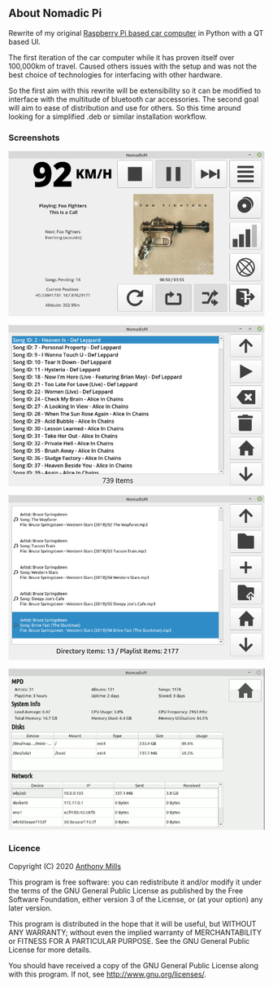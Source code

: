 ## About Nomadic Pi

Rewrite of my original [Raspberry Pi based car computer](https://github.com/anthony-mills/raspberrypi-carputer) in Python with a QT based UI. 

The first iteration of the car computer while it has proven itself over 100,000km of travel. Caused others issues with the setup and was not the best choice of technologies for interfacing with other hardware.

So the first aim with this rewrite will be extensibility so it can be modified to interface with the multitude of bluetooth car accessories. The second goal will aim to ease of distribution and use for others. So this time around looking for a simplified .deb or similar installation workflow.

### Screenshots

![Playing Music](/screenshots/1.png?raw=true "Playing music with no GPS fix")

![Playlist Management](/screenshots/2.png?raw=true "Managing the current playlist")

![MPD File Management](/screenshots/3.png?raw=true "Viewing files in the MPD store")

![Nomadic System Stats](/screenshots/4.png?raw=true "Stats related to the system")

### Licence

Copyright (C) 2020 [Anthony Mills](http://www.anthony-mills.com)

This program is free software: you can redistribute it and/or modify
it under the terms of the GNU General Public License as published by
the Free Software Foundation, either version 3 of the License, or
(at your option) any later version.

This program is distributed in the hope that it will be useful,
but WITHOUT ANY WARRANTY; without even the implied warranty of
MERCHANTABILITY or FITNESS FOR A PARTICULAR PURPOSE.  See the
GNU General Public License for more details.

You should have received a copy of the GNU General Public License
along with this program.  If not, see <http://www.gnu.org/licenses/>.
